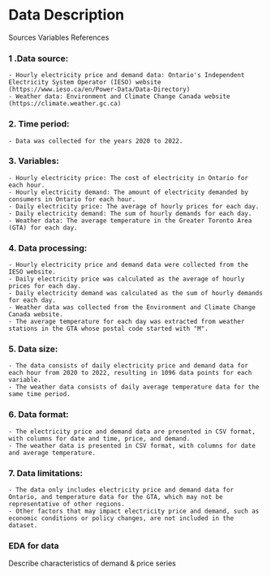 # Data Description


Sources
Variables
References

### 1 .Data source:

    - Hourly electricity price and demand data: Ontario's Independent Electricity System Operator (IESO) website (https://www.ieso.ca/en/Power-Data/Data-Directory)
    - Weather data: Environment and Climate Change Canada website (https://climate.weather.gc.ca)
    
### 2. Time period:

    - Data was collected for the years 2020 to 2022.
    
### 3. Variables:

    - Hourly electricity price: The cost of electricity in Ontario for each hour.
    - Hourly electricity demand: The amount of electricity demanded by consumers in Ontario for each hour.
    - Daily electricity price: The average of hourly prices for each day.
    - Daily electricity demand: The sum of hourly demands for each day.
    - Weather data: The average temperature in the Greater Toronto Area (GTA) for each day.
    
### 4. Data processing:

    - Hourly electricity price and demand data were collected from the IESO website.
    - Daily electricity price was calculated as the average of hourly prices for each day.
    - Daily electricity demand was calculated as the sum of hourly demands for each day.
    - Weather data was collected from the Environment and Climate Change Canada website.
    - The average temperature for each day was extracted from weather stations in the GTA whose postal code started with "M".

### 5. Data size:

    - The data consists of daily electricity price and demand data for each hour from 2020 to 2022, resulting in 1096 data points for each variable.
    - The weather data consists of daily average temperature data for the same time period.
    
### 6. Data format:

    - The electricity price and demand data are presented in CSV format, with columns for date and time, price, and demand.
    - The weather data is presented in CSV format, with columns for date and average temperature.
   
### 7. Data limitations:

    - The data only includes electricity price and demand data for Ontario, and temperature data for the GTA, which may not be representative of other regions.
    - Other factors that may impact electricity price and demand, such as economic conditions or policy changes, are not included in the dataset.

### EDA for data

Describe characteristics of demand & price series

